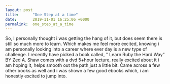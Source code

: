 ```yaml
---
layout: post
title:      "One Step at a time"
date:       2019-11-01 16:25:06 +0000
permalink:  one_step_at_a_time
---
```



So, I personally thought i was getting the hang of it, but does seem there is still so much more to learn. Which makes me feel more excited, knowing i am personally looking into a career where ever day is a new type of challenge.  I recently have picked a book called, " Learn Ruby the Hard Way"  BY Zed A. Shaw comes with a dvd 5+hour lecture, really excited about it i am hoping it, helps smooth out the path just  a little bit. Came across a few other books as well and i was shown a few good ebooks which, i am honestly excited to jump into. 
